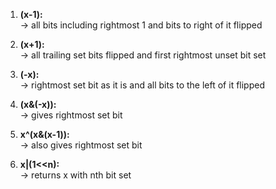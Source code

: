 1. **(x-1):**\
-> all bits including rightmost 1 and bits to right of it flipped 

2. **(x+1):**\
-> all trailing set bits flipped and first rightmost unset bit set

3. **(-x):**\
-> rightmost set bit as it is and all bits to the left of it flipped

4. **(x&(-x)):**\
-> gives rightmost set bit

5. **x^(x&(x-1)):**\
-> also gives rightmost set bit

6. **x|(1<<n):**\
-> returns x with nth bit set
